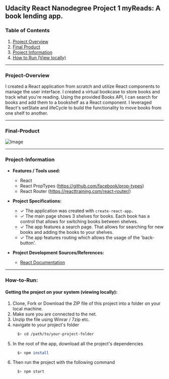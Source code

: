 **Udacity React Nanodegree Project 1**
myReads: A book lending app.
---

### Table of Contents
1. [Project Overview](#project-overview)
2. [Final Product](#final-product)
3. [Project Information](#project-information)
4. [How to Run (View locally)](#how-to-run)

---

### Project-Overview

I created a React application from scratch and utilize React components to manage the user interface. I created a virtual bookcase to store books and track what you're reading. Using the provided Books API, I can search for books and add them to a bookshelf as a React component. I leveraged React's setState and lifeCycle to build the functionality to move books from one shelf to another.

---
### Final-Product

![Image](https://www.dropbox.com/s/d0x89lo936w7xos/u-rn-proj1-myreads.png?raw=1)

---

### Project-Information

- **Features / Tools used:**
  -  React
  -  React PropTypes (https://github.com/facebook/prop-types)
  -  React Router (https://reacttraining.com/react-router/)

- **Project Specifications:**
  -  ✓ The application was created with `create-react-app.`
  -  ✓ The main page shows 3 shelves for books. Each book has a control that allows for switching books between shelves.
  -  ✓  The app features a search page. That allows for searching for new books and adding the books to your shelves.
  -  ✓ The app features routing which allows the usage of the 'back-button'.

- **Project Development Sources/References:**
  - [React Documentation](https://reactjs.org/docs/jsx-in-depth.html)

---

### How-to-Run:

#### **Getting the project on your system (viewing locally):**

1. Clone, Fork or Download the ZIP file of this project into a folder on your local machine.
2. Make sure you are connected to the net.
3. Unzip the file using Winrar / 7zip etc.
4. navigate to your project's folder
    ```bash
      $> cd /path/to/your-project-folder
    ```
5. In the root of the app, download all the project's dependencies
    ```bash
      $> npm install
    ```
6. Then run the project with the following command
    ```bash
      $> npm start
    ```